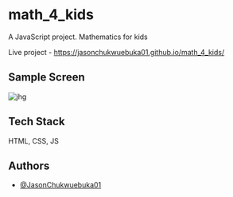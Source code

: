 # math_4_kids
A JavaScript project. Mathematics for kids

Live project - https://jasonchukwuebuka01.github.io/math_4_kids/

## Sample Screen

![jhg](https://github.com/JasonChukwuebuka01/math_4_kids/assets/132854463/1c37abed-103e-491c-a277-3bea320c1b96)

## Tech Stack

HTML, CSS, JS


## Authors

- [@JasonChukwuebuka01](https://github.com/JasonChukwuebuka01)
